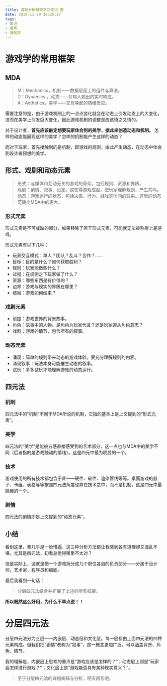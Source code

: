 ```yaml
---
title: 游戏分析框架学习笔记 壹
date: 2019-11-20 10:25:17
tags:
- 笔记
- 游戏
- 游戏学
---
```

# 游戏学的常用框架

## MDA

> M：Mechanics，机制——数据层面上的组件与算法。    
> D：Dynamics ，动态——对输入输出的实时响应。   
> A：Aethetics，美学——交互唤起的情绪反应。

需要注意的是，由于游戏机制上的一点点变化就会在动态上引发动态上的大变化，进而在美学上引发巨大变化，因此游戏机制的调整是应该慎之又慎的。  

对于设计者，**首先应该敲定想要玩家体会到的美学，据此来创造动态和机制。** 怎样的动态能展现这样的美学？怎样的机制能产生这样的动态？

而对于玩家，首先接触到的是机制，即游戏的规则，由此产生动态，在动态中体会到设计者预想的美学。

## 形式、戏剧和动态元素

> 形式：与媒体和互动无关的游戏的骨架，包括规则、资源和界限。  
> 戏剧：剧情、叙事、设定。这使得游戏成型，使玩家理解规则，产生共鸣。    
> 动态：游戏运行的状态，包括决策、行为、游戏实体间的联系。这里的动态范畴比MDA中的更大。

### 形式元素

形式元素是不可或缺的部分，如果移除了若干形式元素，可能就无法被称得上是游戏。

形式元素有以下几种：

- 玩家交互模式：单人？团队？乱斗？合作？……
- 目标：目的是什么？如何获取胜利？
- 规则：玩家能做些什么？
- 过程：在规则之下玩家做了什么？
- 资源：哪些东西是有价值的？
- 边界：游戏与现实的界限在哪里？
- 结局：游戏如何结束？

### 戏剧元素

- 前提：游戏世界的背景故事。
- 角色：故事中的人物。是角色为玩家代言？还是玩家遵从角色意志？
- 戏剧：游戏的情节，包含所有的叙事。

### 动态元素

- 涌现：简单的规则带来动态的游戏体验。要充分理解规则的内涵。
- 涌现叙事：玩法本身可能催生动态的叙事。
- 试玩：多多试玩才能理解游戏的动态运行。

## 四元法

### 机制

四元法中的“机制”不同于MDA所说的机制，它指的基本上是上文提到的“形式元素”。

### 美学

四元法的“美学”是能被五感直接感受到的艺术部分，这一点也与MDA中的美学不同（后者指的是游戏触动的情绪）。这是四元中最为明显的一个。

### 技术

游戏使用的所有技术都包含于此——硬件、软件、渲染管线等等。桌面游戏的骰子、卡组、表格等等按照四元法角度也算在技术之中，而不是机制。这是四元中最隐蔽的一个。

### 剧情

四元法的剧情即是上文提到的“动态元素”。

## 小结

看到这里，我几乎是一脸懵逼，这三种分析方法都让我感到各有道理却又混乱不堪。尤其是四元法，初看总觉得哪里不太对？

但是实际上，这就是把一个游戏拆分成几个职位各自的负责部分——分属于设计师，艺术家，程序员和编剧。

最后我看到一句话：

> 分层四元法结合并扩展了上述的所有框架。

**所以既然这么好用，为什么不早点说！！**

# 分层四元法

分层四元法分为三层——内嵌层、动态层和文化层。每一层都由上面四元法的四种元素构成。但我们把“剧情”改称为“叙事”，这一概念更加广泛，可以涵盖背景、角色、情节。

我的理解是，内嵌层上思考的重点是“游戏应该是怎样的？”；动态层上则是“玩家会怎样进行游戏？”；文化层上是“游戏能否具有某种现实意义？”。

> 至于分层四元法的详细阐释与分析，明天再写吧。